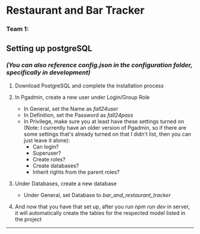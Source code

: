 # Restaurant and Bar Tracker
### Team 1: 

## Setting up postgreSQL 
### _(You can also reference config.json in the configuration folder, specifically in development)_
1. Download PostgreSQL and complete the installation process
2. In Pgadmin, create a new user under Login/Group Role

   - In General, set the Name as *fall24user*
   - In Definition, set the Password as *fall24pass*
   - In Privilege, make sure you at least have these settings turned on (Note: I currently have an older version of Pgadmin, so if there are some settings that's already turned on that I didn't list, then you can just leave it alone):
        - Can login?
        - Superuser?
        - Create roles? 
        - Create databases? 
        - Inherit rights from the parent roles?
3. Under Databases, create a new database
    - Under General, set Database to *bar_and_restaurant_tracker* 


4. And now that you have that set up, after you run *npm run dev* in server, it will automatically create the tables for the respected model listed in the project
-----
    
